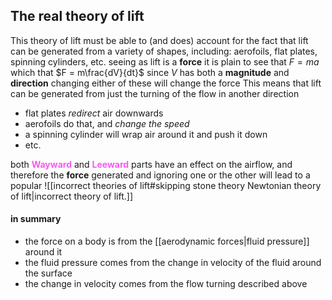 ## The real theory of lift
This theory of lift must be able to (and does) account for the fact that lift can be generated from a variety of shapes, including: aerofoils, flat plates, spinning cylinders, etc.
seeing as lift is a **force** it is plain to see that $F = ma$ which that $F = m\frac{dV}{dt}$ 
since $V$ has both a **magnitude** and **direction** changing either of these will change the force
This means that lift can be generated from just the turning of the flow in another direction
- flat plates *redirect* air downwards
- aerofoils do that, and *change the speed*
- a spinning cylinder will wrap air around it and push it down
- etc.

both <span STYLE="color:#f859f3;font-weight:bold" title = "the forward facing part of the moving object">Wayward</span> and <span STYLE="color:#f859f3;font-weight:bold" title = "the rearward facing part of the moving object">Leeward</span> parts have an effect on the airflow, and therefore the **force** generated and ignoring one or the other will lead to a popular ![[incorrect theories of lift#skipping stone theory Newtonian theory of lift|incorrect theory of lift.]]
#### in summary
- the force on a body is from the [[aerodynamic forces|fluid pressure]] around it
- the fluid pressure comes from the change in velocity of the fluid around the surface
- the change in velocity comes from the flow turning described above
